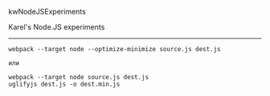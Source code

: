 kwNodeJSExperiments

Karel's Node.JS experiments

---
```
webpack --target node --optimize-minimize source.js dest.js

или

webpack --target node source.js dest.js
uglifyjs dest.js -o dest.min.js
```